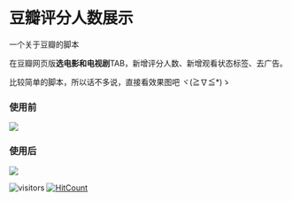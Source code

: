 # 豆瓣评分人数展示

一个关于豆瓣的脚本  

在豆瓣网页版**选电影和电视剧**TAB，新增评分人数、新增观看状态标签、去广告。

比较简单的脚本，所以话不多说，直接看效果图吧 ヾ(≧∇≦*)ゝ

### 使用前
![](https://raw.githubusercontent.com/cccccchin/MyScripts/master/douban/Before.jpg)

### 使用后
![](https://raw.githubusercontent.com/cccccchin/MyScripts/master/douban/After.jpg)

![visitors](https://visitor-badge.glitch.me/badge?page_id=cccccchin.douban)
[![HitCount](http://hits.dwyl.com/cccccchin/MyScripts/douban.svg)](http://hits.dwyl.com/cccccchin/MyScripts/douban)
